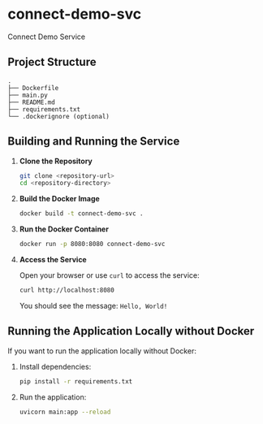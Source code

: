 # connect-demo-svc

Connect Demo Service

## Project Structure

```plaintext
.
├── Dockerfile
├── main.py
├── README.md
├── requirements.txt
└── .dockerignore (optional)
```

## Building and Running the Service

1. **Clone the Repository**

    ```bash
    git clone <repository-url>
    cd <repository-directory>
    ```

2. **Build the Docker Image**

    ```bash
    docker build -t connect-demo-svc .
    ```

3. **Run the Docker Container**

    ```bash
    docker run -p 8080:8080 connect-demo-svc
    ```

4. **Access the Service**

    Open your browser or use `curl` to access the service:

    ```bash
    curl http://localhost:8080
    ```

    You should see the message: `Hello, World!`

## Running the Application Locally without Docker

If you want to run the application locally without Docker:

1. Install dependencies:

    ```bash
    pip install -r requirements.txt
    ```

1. Run the application:

    ```bash
    uvicorn main:app --reload
    ```
